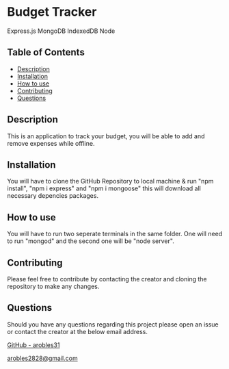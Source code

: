 # Budget Tracker

Express.js
MongoDB
IndexedDB
Node

## Table of Contents

- [Description](#description)
- [Installation ](#installation)
- [How to use](#how-to-use)
- [Contributing](#contributing)
- [Questions](#questions)

## Description

This is an application to track your budget, you will be able to add and remove expenses while offline. 

## Installation

You will have to clone the GitHub Repository to local machine & run "npm install", "npm i express" and "npm i mongoose" this will download all necessary depencies packages.  

## How to use

You will have to run two seperate terminals in the same folder. One will need to run "mongod" and the second one will be "node server".

## Contributing

Please feel free to contribute by contacting the creator and cloning the repository to make any changes.

## Questions

Should you have any questions regarding this project please open an issue or contact the creator at the below email address.

[GitHub - arobles31](https://github.com/arobles31)

[arobles2828@gmail.com](arobles2828@gmail.com)
